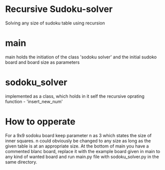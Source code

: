 # Recursive Sudoku-solver
Solving any size of sudoku table using recursion
# main 
main holds the initiation of the class 'sodoku solver' and the initial sudoko board and board size as parameters
# sodoku_solver 
implemented as a class, which holds in it self the recursive oprating function - 'insert_new_num'
# How to opperate
For a 9x9 sodoku board keep parameter n as 3 which states the size of inner squares. n could obviously be changed to any size as long as the given table is at an appropriate size. At the bottom of main you have a commented blanc board, replace it with the example board given in main to any kind of wanted board and run main.py file with sodoku_solver.py in the same directory.
